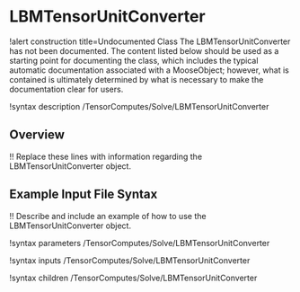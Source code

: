 # LBMTensorUnitConverter

!alert construction title=Undocumented Class
The LBMTensorUnitConverter has not been documented. The content listed below should be used as a starting point for
documenting the class, which includes the typical automatic documentation associated with a
MooseObject; however, what is contained is ultimately determined by what is necessary to make the
documentation clear for users.

!syntax description /TensorComputes/Solve/LBMTensorUnitConverter

## Overview

!! Replace these lines with information regarding the LBMTensorUnitConverter object.

## Example Input File Syntax

!! Describe and include an example of how to use the LBMTensorUnitConverter object.

!syntax parameters /TensorComputes/Solve/LBMTensorUnitConverter

!syntax inputs /TensorComputes/Solve/LBMTensorUnitConverter

!syntax children /TensorComputes/Solve/LBMTensorUnitConverter
